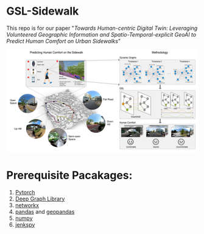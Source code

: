 # GSL-Sidewalk

This repo is for our paper "<em>Towards Human-centric Digital Twin: Leveraging Volunteered Geographic Information and Spatio-Temporal-explicit GeoAI to Predict Human Comfort on Urban Sidewalks</em>"

<img src="https://github.com/PengyuanLiu1993/GSL-sidewalk-comfort/blob/main/Image/workflow%20(1).jpg">

# Prerequisite Pacakages:

1. [Pytorch](https://pytorch.org/)
2. [Deep Graph Library](https://www.dgl.ai/)
3. [networkx](https://networkx.org/)
4. [pandas](https://pandas.pydata.org/) and [geopandas](https://geopandas.org/)
5. [numpy](https://numpy.org/)
6. [jenkspy](https://pypi.org/project/jenkspy/)
